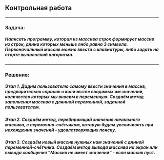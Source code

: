 ## Контрольная работа
---
### Задача: 
##### Написать программу, которая из массива строк формирует массив из строк, длина которых меньше либо равна 3 символа. Первоначальный массив можно ввести с клавиатуры, либо задать на старте выполнений алгоритма.
---
### Решение:
##### Этап 1. Дадим пользователю самому ввести значения в массив, предварительно спросив о количестве вводимых им значений, количество которых мы вносим в переменную. Создаём метод заполнения массива с длинной переменной, заданной пользователем.
##### Этап 2. Создаём метод, перебирающий значения начального массива, с переменно-счётчиком, которую будем увеличивать при нахождении значений - удовлетворяющих поиску.
##### Этап 3. Создаём новый массив нужных нам значений с длиной переменной-счётчика. Создаём метод вывода массива на экран или вывода сообщения "Массив не имеет значений" - если массив пуст.

